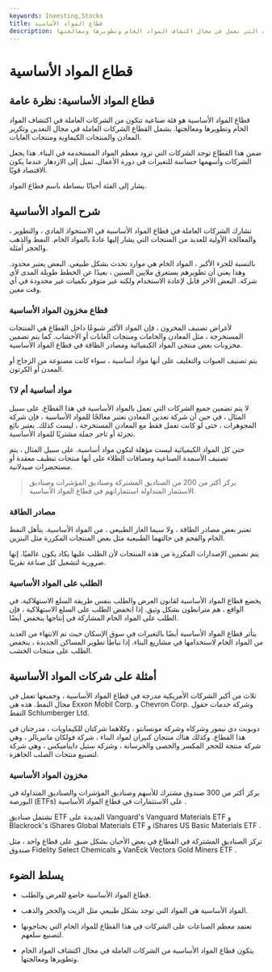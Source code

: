 ```yaml
---
keywords: Investing,Stocks
title: قطاع المواد الأساسية
description: قطاع المواد الأساسية هو فئة صناعية من الشركات التي تعمل في مجال اكتشاف المواد الخام وتطويرها ومعالجتها.
---
```


# قطاع المواد الأساسية
## قطاع المواد الأساسية: نظرة عامة

قطاع المواد الأساسية هو فئة صناعية تتكون من الشركات العاملة في اكتشاف المواد الخام وتطويرها ومعالجتها. يشمل القطاع الشركات العاملة في مجال التعدين وتكرير المعادن والمنتجات الكيماوية ومنتجات الغابات.

ضمن هذا القطاع توجد الشركات التي تزود معظم المواد المستخدمة في البناء. هذا يجعل الشركات وأسهمها حساسة للتغيرات في دورة الأعمال. تميل إلى الازدهار عندما يكون الاقتصاد قويًا.

يشار إلى الفئة أحيانًا ببساطة باسم قطاع المواد.

## شرح المواد الأساسية

تشارك الشركات العاملة في قطاع المواد الأساسية في الاستحواذ المادي ، والتطوير ، والمعالجة الأولية للعديد من المنتجات التي يشار إليها عادةً بالمواد الخام. النفط والذهب والحجر أمثلة.

بالنسبة للجزء الأكبر ، المواد الخام هي موارد تحدث بشكل طبيعي. البعض يعتبر محدود. وهذا يعني أن تطويرهم يستغرق ملايين السنين ، بعيدًا عن الخطط طويلة المدى لأي شركة. البعض الآخر قابل لإعادة الاستخدام ولكنه غير متوفر بكميات غير محدودة في أي وقت معين.

### قطاع مخزون المواد الأساسية

لأغراض تصنيف المخزون ، فإن المواد الأكثر شيوعًا داخل القطاع هي المنتجات المستخرجة ، مثل المعادن والخامات ومنتجات الغابات أو الأخشاب. كما يتم تضمين مخزونات بعض منتجي المواد الكيميائية ومصادر الطاقة في قطاع المواد الأساسية.

يتم تصنيف العبوات والتغليف على أنها مواد أساسية ، سواء كانت مصنوعة من الزجاج أو المعدن أو الكرتون.

### مواد أساسية أم لا؟

لا يتم تضمين جميع الشركات التي تعمل بالمواد الأساسية في هذا القطاع. على سبيل المثال ، في حين أن شركة تعدين المعادن تعتبر معالجًا للمواد الأساسية ، فإن شركة المجوهرات ، حتى لو كانت تعمل فقط مع المعادن المستخرجة ، ليست كذلك. يعتبر بائع تجزئة أو تاجر جملة مشتريًا للمواد الأساسية.

حتى كل المواد الكيميائية ليست مؤهلة لتكون مواد أساسية. على سبيل المثال ، يتم تصنيف الأسمدة الصناعية ومضافات الطلاء على أنها منتجات تنظيف معقدة أو مستحضرات صيدلانية.

> يركز أكثر من 200 من الصناديق المشتركة وصناديق المؤشرات وصناديق الاستثمار المتداولة استثماراتهم في قطاع المواد الأساسية.

>

### مصادر الطاقة

تعتبر بعض مصادر الطاقة ، ولا سيما الغاز الطبيعي ، من المواد الأساسية. يتأهل النفط الخام والفحم في حالتهما الطبيعية مثل بعض المنتجات المكررة مثل البنزين.

يتم تضمين الإصدارات المكررة من هذه المنتجات لأن الطلب عليها يكاد يكون عالميًا. إنها ضرورية لتشغيل كل صناعة تقريبًا.

### الطلب على المواد الأساسية

يخضع قطاع المواد الأساسية لقانون العرض والطلب بنفس طريقة السلع الاستهلاكية. في الواقع ، هم مترابطون بشكل وثيق. إذا انخفض الطلب على السلع الاستهلاكية ، فإن الطلب على المواد الخام المشاركة في إنتاجها ينخفض أيضًا.

يتأثر قطاع المواد الأساسية أيضًا بالتغيرات في سوق الإسكان حيث تم الانتهاء من العديد من المواد الخام لاستخدامها في مشاريع البناء. إذا تباطأ تطوير المساكن الجديدة ، ينخفض الطلب على منتجات الخشب.

## أمثلة على شركات المواد الأساسية

ثلاث من أكبر الشركات الأمريكية مدرجة في قطاع المواد الأساسية ، وجميعها تعمل في مجال النفط. هذه هي Exxon Mobil Corp. و Chevron Corp. وشركة خدمات حقول النفط Schlumberger Ltd.

دوبونت دي نيمور وشركاه وشركة مونسانتو ، وكلاهما شركتان للكيماويات ، مدرجتان في هذا القطاع. وكذلك هناك منتجان كبيران لمواد البناء ، شركة فولكان ماتيريالز ، وهي شركة منتجة للحجر المكسر والحصى والخرسانة ، وشركة ستيل دايناميكس ، وهي شركة لتصنيع منتجات الصلب الجاهزة.

### مخزون المواد الأساسية

يركز أكثر من 300 صندوق مشترك للأسهم وصناديق المؤشرات والصناديق المتداولة في البورصة (ETFs) على الاستثمارات في قطاع المواد الأساسية .

تشتمل صناديق ETF العديدة على Vanguard's Vanguard Materials ETF و Blackrock's iShares Global Materials ETF و iShares US Basic Materials ETF .

تركز الصناديق المشتركة في القطاع في بعض الأحيان بشكل ضيق على قطاع واحد ، مثل صندوق Fidelity Select Chemicals و VanEck Vectors Gold Miners ETF .

## يسلط الضوء

- قطاع المواد الأساسية خاضع للعرض والطلب.

- المواد الأساسية هي المواد التي توجد بشكل طبيعي مثل الزيت والحجر والذهب.

- تعتمد معظم الصناعات على الشركات في هذا القطاع للمواد الخام التي يحتاجونها لتصنيع سلعهم.

- يتكون قطاع المواد الأساسية من الشركات العاملة في مجال اكتشاف المواد الخام وتطويرها ومعالجتها.

